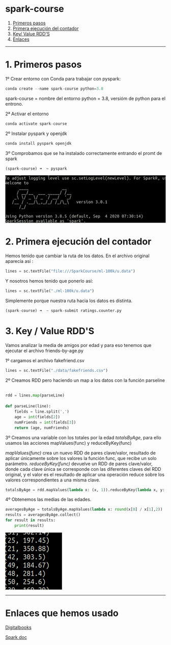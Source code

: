 # spark-course
1. [Primeros pasos](#schema)
2. [Primera ejecución del contador](#schema2)
3. [Key/ Value RDD'S](#schema2)
10. [Enlaces ](#schema2)

<hr>

<a name="schema"></a>

# 1. Primeros pasos
1º  Crear entorno con Conda para trabajar con pyspark:

          
 ~~~ python
conda create --name spark-course python=3.8
~~~
spark-course = nombre del entorno
python = 3.8, versióm de python para el entrono.

2ª Activar el entorno
~~~ python
conda activate spark-course
~~~

2º Instalar pyspark  y openjdk
~~~ python
conda install pyspark openjdk

~~~

3º Comprobamos que se ha instalado correctamente entrando el promt de spark
~~~ 
(spark-course) ➜  ~ pyspark
~~~ 
![spark](./image/001.png)

<a name="schema2"></a>

# 2. Primera ejecución del contador
Hemos tenido que cambiar la ruta de los datos. En el archivo original aparecía así :
~~~ python
lines = sc.textFile("file:///SparkCourse/ml-100k/u.data")
~~~
Y nosotros hemos tenido que ponerlo así:
~~~ python
lines = sc.textFile("./ml-100k/u.data")
~~~
Simplemente porque nuestra ruta hacia los datos es distinta.

~~~ python
(spark-course) ➜  ~ spark-submit ratings.counter.py
~~~

<a name="schema2"></a>

# 3. Key / Value RDD'S

Vamos analizar la media de amigos por edad y para eso tenemos que ejecutar el archivo friends-by-age.py

1º cargamos el archivo fakefriend.csv
~~~ python
lines = sc.textFile("./data/fakefriends.csv")
~~~

2º Creamos RDD pero haciendo un map a los datos con la función parseline

~~~ python

rdd = lines.map(parseLine)

def parseLine(line):
    fields = line.split(',')
    age = int(fields[2])
    numFriends = int(fields[3])
    return (age, numFriends)
~~~ 
3º Creamos una variable con los totales por la edad *totalsByAge*, para ello usamos las acciones mapValues(func) y reduceByKey(func)

*mapValues(func)* crea un nuevo RDD de pares clave/valor, resultado de aplicar únicamente sobre los valores la función func, que recibe un solo parámetro.
*reduceByKey(func)* devuelve un RDD de pares clave/valor, donde cada clave única se corresponde con las diferentes claves del RDD original, y el valor es el resultado de aplicar una operación reduce sobre los valores correspondientes a una misma clave.

~~~ python
totalsByAge = rdd.mapValues(lambda x: (x, 1)).reduceByKey(lambda x, y: (x[0] + y[0], x[1] + y[1]))
~~~
4º Obtenemos las medias de las edades.

~~~python
averagesByAge = totalsByAge.mapValues(lambda x: round(x[0] / x[1],2))
results = averagesByAge.collect()
for result in results:
    print(result)
~~~

![result](./image/002.png)



































<hr>

<a name="schema"></a>

# Enlaces que hemos usado
[Digitalbooks](http://reader.digitalbooks.pro/content/preview/books/41061/book/OEBPS/Text/capitulo_3.html)

[Spark doc](http://spark.apache.org/docs/latest/api/python/pyspark.html?highlight=mapvalues)